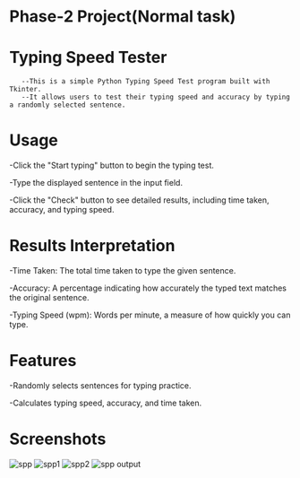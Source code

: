 # Phase-2 Project(Normal task)

# Typing Speed Tester
      
       --This is a simple Python Typing Speed Test program built with Tkinter.
       --It allows users to test their typing speed and accuracy by typing a randomly selected sentence.
        
       
# Usage
 
 -Click the "Start typing" button to begin the typing test.
 
 -Type the displayed sentence in the input field.
 
 -Click the "Check" button to see detailed results, including time taken, accuracy, and typing speed.

# Results Interpretation

 -Time Taken: The total time taken to type the given sentence.
 
 -Accuracy: A percentage indicating how accurately the typed text matches the original sentence.
 
 -Typing Speed (wpm): Words per minute, a measure of how quickly you can type.

# Features

 -Randomly selects sentences for typing practice.
 
 -Calculates typing speed, accuracy, and time taken.

 # Screenshots

 ![spp](https://github.com/Srivarthaniselvam/Phase-2-Normal-task/assets/151417502/d65c35b9-bd8f-446f-b948-720f0ca6054f)
 ![spp1](https://github.com/Srivarthaniselvam/Phase-2-Normal-task/assets/151417502/c9091573-f6a9-496f-8730-8321105ebcff)
 ![spp2](https://github.com/Srivarthaniselvam/Phase-2-Normal-task/assets/151417502/fe9167fb-45a0-4931-ba39-003256ced0bd)
 ![spp output](https://github.com/Srivarthaniselvam/Phase-2-Normal-task/assets/151417502/21e03ba5-9475-44ef-9640-825dc81ea5cd)



